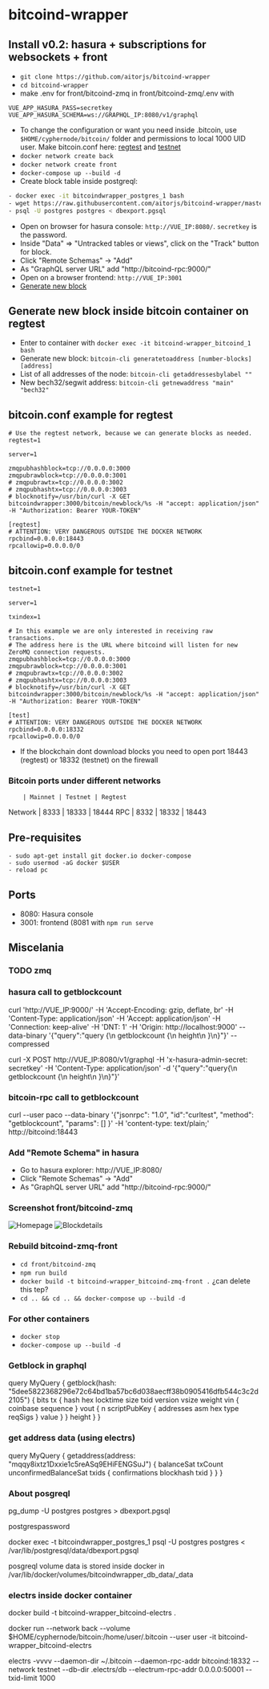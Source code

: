 # bitcoind-wrapper
## Install v0.2: hasura + subscriptions for websockets + front
- ```git clone https://github.com/aitorjs/bitcoind-wrapper```
- ```cd bitcoind-wrapper```
- make .env for front/bitcoind-zmq in front/bitcoind-zmq/.env with
```
VUE_APP_HASURA_PASS=secretkey
VUE_APP_HASURA_SCHEMA=ws://GRAPHQL_IP:8080/v1/graphql
```

- To change the configuration or want you need inside .bitcoin, use
```$HOME/cyphernode/bitcoin/``` folder and permissions to local 1000 UID user. Make bitcoin.conf here: <a href="#regtest">regtest</a> and <a href="#testnet">testnet</a>
- ```docker network create back```
- ```docker network create front```
- ```docker-compose up --build -d```
- Create block table inside postgreql:
```sh
- docker exec -it bitcoindwrapper_postgres_1 bash
- wget https://raw.githubusercontent.com/aitorjs/bitcoind-wrapper/master/docker/dbexport.pgsql
- psql -U postgres postgres < dbexport.pgsql
```
- Open on browser for hasura console: ```http://VUE_IP:8080/```. ```secretkey``` is the password.
- Inside "Data" => "Untracked tables or views", click on the "Track" button for block.
- Click "Remote Schemas" -> "Add"
- As "GraphQL server URL" add "http://bitcoind-rpc:9000/"
- Open on a browser frontend: ```http://VUE_IP:3001```
- <a href="#newblock">Generate new block</a>

## <span id="newblock">Generate new block inside bitcoin container on regtest</span>
- Enter to container with ```docker exec -it bitcoind-wrapper_bitcoind_1 bash```
- Generate new block: ```bitcoin-cli generatetoaddress [number-blocks] [address]```
- List of all addresses of the node: ```bitcoin-cli getaddressesbylabel ""```
- New bech32/segwit address: ```bitcoin-cli getnewaddress "main" "bech32"```

## <span id="regtest">bitcoin.conf example for regtest</span>
```
# Use the regtest network, because we can generate blocks as needed.
regtest=1

server=1

zmqpubhashblock=tcp://0.0.0.0:3000
zmqpubrawblock=tcp://0.0.0.0:3001
# zmqpubrawtx=tcp://0.0.0.0:3002
# zmqpubhashtx=tcp://0.0.0.0:3003
# blocknotify=/usr/bin/curl -X GET bitcoindwrapper:3000/bitcoin/newblock/%s -H "accept: application/json" -H "Authorization: Bearer YOUR-TOKEN"

[regtest]
# ATTENTION: VERY DANGEROUS OUTSIDE THE DOCKER NETWORK
rpcbind=0.0.0.0:18443
rpcallowip=0.0.0.0/0
```
## <span id="testnet">bitcoin.conf example for testnet</span>
```
testnet=1

server=1

txindex=1

# In this example we are only interested in receiving raw transactions.
# The address here is the URL where bitcoind will listen for new ZeroMQ connection requests.
zmqpubhashblock=tcp://0.0.0.0:3000
zmqpubrawblock=tcp://0.0.0.0:3001
# zmqpubrawtx=tcp://0.0.0.0:3002
# zmqpubhashtx=tcp://0.0.0.0:3003
# blocknotify=/usr/bin/curl -X GET bitcoindwrapper:3000/bitcoin/newblock/%s -H "accept: application/json" -H "Authorization: Bearer YOUR-TOKEN"

[test]
# ATTENTION: VERY DANGEROUS OUTSIDE THE DOCKER NETWORK
rpcbind=0.0.0.0:18332
rpcallowip=0.0.0.0/0
```

- If the blockchain dont download blocks you need to open port 18443 (regtest) or 18332 (testnet) on the firewall

### Bitcoin ports under different networks

        | Mainnet | Testnet | Regtest
Network |  8333   |  18333  |  18444
RPC     |  8332   |  18332  |  18443

## Pre-requisites
```
- sudo apt-get install git docker.io docker-compose
- sudo usermod -aG docker $USER
- reload pc
```

## Ports

- 8080: Hasura console
- 3001: frontend (8081 with ```npm run serve```


## Miscelania

### TODO zmq

### hasura call to getblockcount
curl 'http://VUE_IP:9000/' -H 'Accept-Encoding: gzip, deflate, br' -H 'Content-Type: application/json' -H 'Accept: application/json' -H 'Connection: keep-alive' -H 'DNT: 1' -H 'Origin: http://localhost:9000' --data-binary '{"query":"query {\n  getblockcount {\n    height\n  }\n}"}' --compressed

curl -X POST http://VUE_IP:8080/v1/graphql -H 'x-hasura-admin-secret: secretkey' -H 'Content-Type: application/json' -d '{"query":"query{\n  getblockcount {\n    height\n  }\n}"}'

### bitcoin-rpc call to getblockcount
curl --user paco --data-binary '{"jsonrpc": "1.0", "id":"curltest", "method": "getblockcount", "params": [] }' -H 'content-type: text/plain;' http://bitcoind:18443

###  Add "Remote Schema" in hasura
- Go to hasura explorer: http://VUE_IP:8080/
- Click "Remote Schemas" -> "Add"
- As "GraphQL server URL" add "http://bitcoind-rpc:9000/"

### Screenshot front/bitcoind-zmq
![Homepage](screenshot.png)
![Blockdetails](screenshot-block-details.png)

### Rebuild bitcoind-zmq-front
- ```cd front/bitcoind-zmq```
- ```npm run build```
- ```docker build -t bitcoind-wrapper_bitcoind-zmq-front .``` ¿can delete this tep?
- ```cd .. && cd .. && docker-compose up --build -d```

### For other containers
- ```docker stop```
- ```docker-compose up --build -d```

### Getblock in graphql

query MyQuery {
  getblock(hash: "5dee5822368296e72c64bd1ba57bc6d038aecff38b0905416dfb544c3c2d2105") {
    bits
    tx {
      hash
      hex
      locktime
      size
      txid
      version
      vsize
      weight
      vin {
        coinbase
        sequence
      }
      vout {
        n
        scriptPubKey {
          addresses
          asm
          hex
          type
          reqSigs
        }
        value
      }
    }
    height
  }
}


### get address data (using electrs)
query MyQuery {
  getaddress(address: "mqqy8ixtz1Dxxie1c5reASq9EHiFENGSuJ") {
    balanceSat
    txCount
    unconfirmedBalanceSat
    txids {
      confirmations
      blockhash
      txid
    }
  }
}

### About posgreql


pg_dump -U postgres postgres > dbexport.pgsql

postgrespassword


docker exec -t bitcoindwrapper_postgres_1 psql -U postgres postgres < /var/lib/postgresql/data/dbexport.pgsql

posgreql volume data is stored inside docker in /var/lib/docker/volumes/bitcoindwrapper_db_data/_data


### electrs inside docker container

docker build -t bitcoind-wrapper_bitcoind-electrs .

docker run --network back --volume $HOME/cyphernode/bitcoin:/home/user/.bitcoin --user user -it bitcoind-wrapper_bitcoind-electrs

electrs -vvvv --daemon-dir ~/.bitcoin --daemon-rpc-addr bitcoind:18332 --network testnet --db-dir .electrs/db --electrum-rpc-addr 0.0.0.0:50001 --txid-limit 1000
